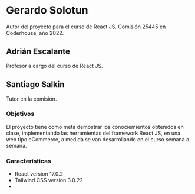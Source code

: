 # Gerardo Solotun

Autor del proyecto para el curso de React JS.
Comisión 25445 en Coderhouse, año 2022.

## Adrián Escalante

Profesor a cargo del curso de React JS.

## Santiago Salkin

Tutor en la comisión.

### Objetivos

El proyecto tiene como meta demostrar los conociemientos obtenidos en clase,
implementando las herramientas del framework React JS, en una web tipo eCommerce,
a medida se van desarrollando en el curso semana a semana.

### Características

- React version 17.0.2
- Tailwind CSS version 3.0.22
- 